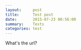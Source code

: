 ```yaml
---
layout:     post
title:      Test post
date:       2015-07-23 00:56:00
summary:    Tests
categories: test
---
```


What's the url?
